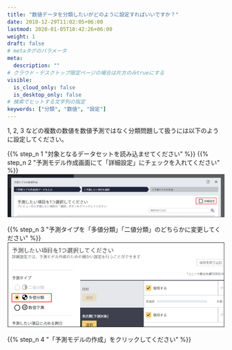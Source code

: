 ```yaml
---
title: "数値データを分類したいがどのように設定すればいいですか？"
date: 2018-12-29T11:02:05+06:00
lastmod: 2020-01-05T10:42:26+06:00
weight: 1
draft: false
# metaタグのパラメータ
meta:
  description: ""
# クラウド・デスクトップ限定ページの場合は片方のみtrueにする
visible:
  is_cloud_only: false
  is_desktop_only: false
# 検索でヒットする文字列の指定
keywords: ["分類", "数値", "設定"]
---
```


1, 2, 3 などの複数の数値を数値予測ではなく分類問題して扱うには以下のように設定してください。

{{% step_n 1 "対象となるデータセットを読み込ませてください" %}}
{{% step_n 2 "予測モデル作成画面にて「詳細設定」にチェックを入れてください" %}}
![](../../img/t_slide5.png)

{{% step_n 3 "予測タイプを「多値分類」「二値分類」のどちらかに変更してください" %}}
![](../../img/t_slide6.png)

{{% step_n 4 "「予測モデルの作成」をクリックしてください" %}}
